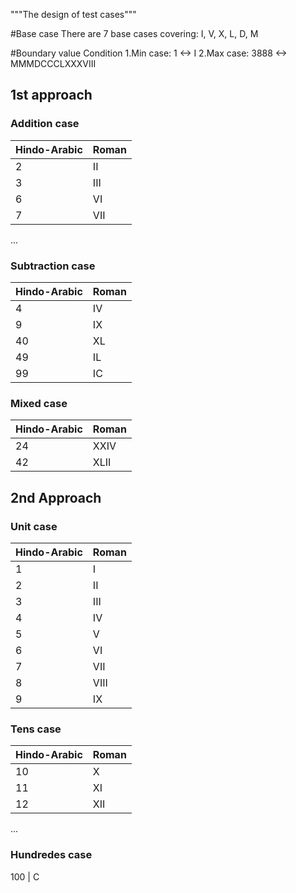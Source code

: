 """The design of test cases"""

#Base case
There are 7 base cases covering: I, V, X, L, D, M

#Boundary value Condition
1.Min case: 1 <-> I
2.Max case: 3888 <-> MMMDCCCLXXXVIII

## 1st approach
### Addition case
Hindo-Arabic | Roman
----------- | -----------
2 | II
3 | III
6 | VI
7 | VII
...

### Subtraction case
Hindo-Arabic | Roman
----------- | -----------
4 | IV
9 | IX
40 | XL
49 | IL
99 | IC

### Mixed case
Hindo-Arabic | Roman
----------- | -----------
24 | XXIV
42 | XLII

## 2nd Approach
### Unit case
Hindo-Arabic | Roman
----------- | -----------
1 | I
2 | II
3 | III
4 | IV
5 | V
6 | VI
7 | VII
8 | VIII
9 | IX

### Tens case
Hindo-Arabic | Roman
----------- | -----------
10 | X
11 | XI
12 | XII
...
### Hundredes case
100 | C
